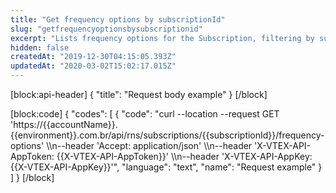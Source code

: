 ```yaml
---
title: "Get frequency options by subscriptionId"
slug: "getfrequencyoptionsbysubscriptionid"
excerpt: "Lists frequency options for the Subscription, filtering by subscriptionID."
hidden: false
createdAt: "2019-12-30T04:15:05.393Z"
updatedAt: "2020-03-02T15:02:17.015Z"
---
```

[block:api-header]
{
  "title": "Request body example"
}
[/block]

[block:code]
{
  "codes": [
    {
      "code": "curl --location --request GET 'https://{{accountName}}.{{environment}}.com.br/api/rns/subscriptions/{{subscriptionId}}/frequency-options' \\\n--header 'Accept: application/json' \\\n--header 'X-VTEX-API-AppToken: {{X-VTEX-API-AppToken}}' \\\n--header 'X-VTEX-API-AppKey: {{X-VTEX-API-AppKey}}'",
      "language": "text",
      "name": "Request example"
    }
  ]
}
[/block]